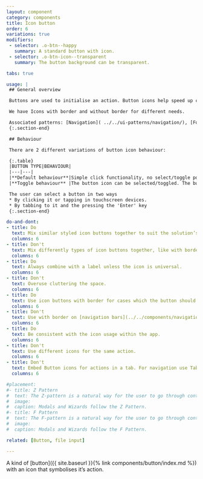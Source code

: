 ```yaml
---
layout: component
category: components
title: Icon button
order: 6
variations: true
modifiers:
 - selector: .o-btn--happy
   summary: A standard button with icon.
 - selector: .o-btn-icon--transparent
   summary: The button background can be transparent.

tabs: true

usage: |
 ## General overview

 Buttons are used to initialise an action. Button icons help speed up cognition of the UI and the task the user has to perform. Our goal is to use icons carefully and sparingly. Icons should be distinct and informative.

 We have Icons with border and without border for different needs.

 Associated patterns: [Navigation]( ../../ui-patterns/navigation/), [Forms]( ../../ui-patterns/forms/), [Tools]( ../../ui-patterns/tools/).
 {:.section-end}

 ## Behaviour

 There are 2 different variations of button icon behaviour:

 {:.table}
 |BUTTON TYPE|BEHAVIOUR|
 |---|---|
 |**Default behaviour**|Simple click functionality, no select/toggle possibility|
 |**Toggle behaviour** |The button icon can be selected/toggled. The button will keep the selected state (until toggled off).|

 The user can select a button in two ways
 * By clicking it or tapping in touchscreen devices.
 * By tabbing to it and the pressing the 'Enter' key
 {:.section-end}

do-and-dont:
- title: Do
  text: Mix similar styled icon buttons together to suit the solution’s needs.
  columns: 6
- title: Don't
  text: Mix differently types of icon buttons together, like with border and without.
  columns: 6
- title: Do
  text: Always combine with a label unless the icon is universal.
  columns: 6
- title: Don't
  text: Overuse cluttering the space.
  columns: 6
- title: Do
  text: Use icon buttons with border for cases which the button should stand out.
  columns: 6
- title: Don't
  text: Use with border on [navigation bars](../../components/navigation-bar/) or [side drawers](../../components/navigation-side-drawer/).
  columns: 6
- title: Do
  text: Be consistent with the icon usage within the app.
  columns: 6
- title: Don't
  text: Use different icons for the same action.
  columns: 6
- title: Don't
  text: Embed Button icons for actions in a tab. For navigation use Tabs with icons.
  columns: 6

#placement:
#- title: Z Pattern
#  text: The Z-pattern is a natural way for the user to go through content within a constrained container and when tasks are oriented from the top-left and ending with a primary call to action on the right bottom side of the container.
#  image:
#  caption: Modals and Wizards follow the Z Pattern.
#- title: F Pattern
#  text: The F-pattern is a natural way for the user to go through content within an unconstrained container, such as a form on the page itself. The user will go through the content line-by-line, arriving at a call to action at the end.
#  image:
#  caption: Modals and Wizards follow the F Pattern.

related: [Button, file input]

---
```

A kind of [button]({{ site.baseurl }}{% link components/button/index.md %}) with an icon that symbolises it’s action.
